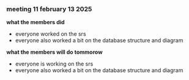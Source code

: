 ### meeting 11 february 13 2025
**what the members did**
- everyone worked on the srs
- everyone also worked a bit on the database structure and diagram

**what the members will do tommorow**
- everyone is working on the srs
- everyone also worked a bit on the database structure and diagram
